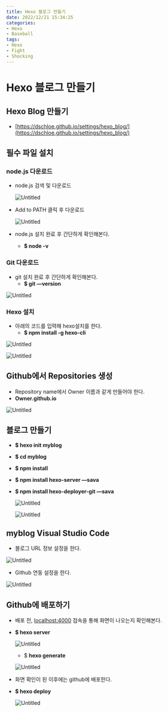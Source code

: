 ```yaml
---
title: Hexo 블로그 만들기
date: 2022/12/21 15:34:25
categories:
- Hexo
- Baseball
tags:
- Hexo
- Fight
- Shocking
---
```


# Hexo 블로그 만들기

## Hexo Blog 만들기

- [https://dschloe.github.io/settings/hexo_blog/](https://dschloe.github.io/settings/hexo_blog/)

## 필수 파일 설치

### node.js 다운로드

- node.js 검색 및 다운로드
    
    ![Untitled](/images/2022/12/HexoBlog/Untitled.png)
    
- Add to PATH 클릭 후 다운로드
    
    ![Untitled](/images/2022/12/HexoBlog/Untitled%201.png)
    
- node.js 설치 완료 후 간단하게 확인해본다.
    - **$ node -v**

### Git 다운로드

- git 설치 완료 후 간단하게 확인해본다.
    - **$ git —version**

![Untitled](/images/2022/12/HexoBlog/Untitled%202.png)

### Hexo 설치

- 아래의 코드를 입력해 hexo설치를 한다.
    - **$ npm install -g hexo-cli**

![Untitled](/images/2022/12/HexoBlog/Untitled%203.png)

![Untitled](/images/2022/12/HexoBlog/Untitled%204.png)

## Github에서 Repositories 생성

- Repository name에서 Owner 이름과 같게 만들어야 한다.
- **Owner.github.io**

![Untitled](/images/2022/12/HexoBlog/Untitled%205.png)

## 블로그 만들기

- **$ hexo init myblog**
- **$ cd myblog**
- **$ npm install**
- **$ npm install hexo-server —sava**
- **$ npm install hexo-deployer-git —sava**
    
    ![Untitled](/images/2022/12/HexoBlog/Untitled%206.png)
    
    ![Untitled](/images/2022/12/HexoBlog/Untitled%207.png)
    

## myblog Visual Studio Code

- 블로그 URL 정보 설정을 한다.

![Untitled](/images/2022/12/HexoBlog/Untitled%208.png)

- Github 연동 설정을 한다.

![Untitled](/images/2022/12/HexoBlog/Untitled%209.png)

## Github에 배포하기

- 배포 전, [localhost:4000](http://localhost:4000) 접속을 통해 화면이 나오는지 확인해본다.
- **$ hexo server**
    
    ![Untitled](/images/2022/12/HexoBlog/Untitled%2010.png)
    
    - $ **hexo generate**
    
    ![Untitled](/images/2022/12/HexoBlog/Untitled%2011.png)
    
- 화면 확인이 된 이후에는 github에 배포한다.
- **$ hexo deploy**
    
    ![Untitled](/images/2022/12/HexoBlog/Untitled%2012.png)